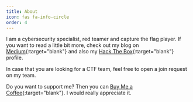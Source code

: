 ```yaml
---
title: About
icon: fas fa-info-circle
order: 4
---
```


I am a cybersecurity specialist, red teamer and capture the flag player. If you want to read a little bit more, check out my blog on [Medium](https://syro.medium.com/){:target="blank"} and also my [Hack The Box](https://app.hackthebox.com/profile/156456){:target="blank"} profile.

In case that you are looking for a CTF team, feel free to open a join request on my team.

<script src="https://www.hackthebox.eu/badge/156456"></script> <script src="https://tryhackme.com/badge/156643"></script>

Do you want to support me? Then you can [Buy Me a Coffee](https://buymeacoffee.com/0xsry0){:target="blank"}. I would really appreciate it.
